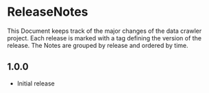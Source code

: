 # ReleaseNotes

This Document keeps track of the major changes of the data crawler project. Each release is marked with a tag defining the version of the release. The Notes are grouped by release and ordered by time.

## 1.0.0

- Initial release

